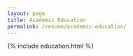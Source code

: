 ```yaml
---
layout: page
title: Academic Education
permalink: /resume/academic-education/
---
```


{% include education.html %}
